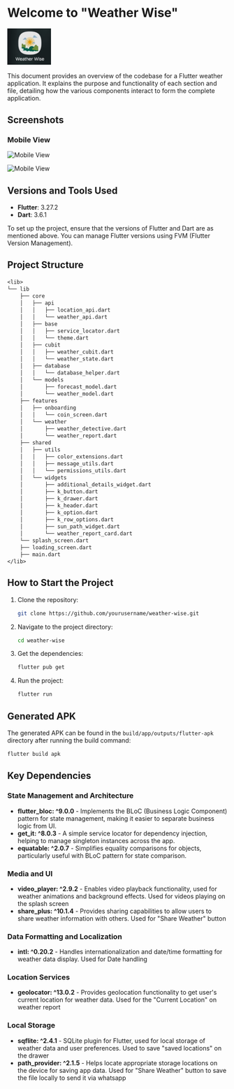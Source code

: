 # Welcome to "Weather Wise" 
<img src="assets/app_on_phone_preview.png" width="100" alt="Mobile View"/>

This document provides an overview of the codebase for a Flutter weather application. It explains the purpose and functionality of each section and file, detailing how the various components interact to form the complete application.

## Screenshots

### Mobile View
![Mobile View](assets/mobile_preview1.png)

![Mobile View](assets/mobile_preview2.png)

## Versions and Tools Used
- **Flutter**: 3.27.2
- **Dart**: 3.6.1

To set up the project, ensure that the versions of Flutter and Dart are as mentioned above. You can manage Flutter versions using FVM (Flutter Version Management).

## Project Structure

```Project Structure
<lib>
└── lib
    ├── core
    │   ├── api
    │   │   ├── location_api.dart
    │   │   └── weather_api.dart
    │   ├── base
    │   │   ├── service_locator.dart
    │   │   └── theme.dart
    │   ├── cubit
    │   │   ├── weather_cubit.dart
    │   │   └── weather_state.dart
    │   ├── database
    │   │   └── database_helper.dart
    │   └── models
    │       ├── forecast_model.dart
    │       └── weather_model.dart
    ├── features
    │   ├── onboarding
    │   │   └── coin_screen.dart
    │   └── weather
    │       ├── weather_detective.dart
    │       └── weather_report.dart
    ├── shared
    │   ├── utils
    │   │   ├── color_extensions.dart
    │   │   ├── message_utils.dart
    │   │   └── permissions_utils.dart
    │   └── widgets
    │       ├── additional_details_widget.dart
    │       ├── k_button.dart
    │       ├── k_drawer.dart
    │       ├── k_header.dart
    │       ├── k_option.dart
    │       ├── k_row_options.dart
    │       ├── sun_path_widget.dart
    │       └── weather_report_card.dart
    └── splash_screen.dart
    ├── loading_screen.dart
    ├── main.dart
</lib>
   ```

## How to Start the Project

1. Clone the repository:
   ```bash
   git clone https://github.com/yourusername/weather-wise.git
   ```
2. Navigate to the project directory:
   ```bash
   cd weather-wise
   ```
3. Get the dependencies:
   ```bash
   flutter pub get
   ```
4. Run the project:
   ```bash
   flutter run
   ```

## Generated APK

The generated APK can be found in the `build/app/outputs/flutter-apk` directory after running the build command:
```bash
flutter build apk
```

## Key Dependencies

### State Management and Architecture
- **flutter_bloc: ^9.0.0** - Implements the BLoC (Business Logic Component) pattern for state management, making it easier to separate business logic from UI.
- **get_it: ^8.0.3** - A simple service locator for dependency injection, helping to manage singleton instances across the app.
- **equatable: ^2.0.7** - Simplifies equality comparisons for objects, particularly useful with BLoC pattern for state comparison.

### Media and UI
- **video_player: ^2.9.2** - Enables video playback functionality, used for weather animations and background effects. Used for videos playing on the splash screen
- **share_plus: ^10.1.4** - Provides sharing capabilities to allow users to share weather information with others. Used for "Share Weather" button

### Data Formatting and Localization
- **intl: ^0.20.2** - Handles internationalization and date/time formatting for weather data display. Used for Date handling

### Location Services
- **geolocator: ^13.0.2** - Provides geolocation functionality to get user's current location for weather data. Used for the "Current Location" on weather report

### Local Storage
- **sqflite: ^2.4.1** - SQLite plugin for Flutter, used for local storage of weather data and user preferences. Used to save "saved locations" on the drawer
- **path_provider: ^2.1.5** - Helps locate appropriate storage locations on the device for saving app data. Used for "Share Weather" button to save the file locally to send it via whatsapp


